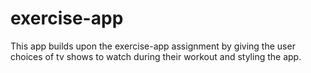 # exercise-app

This app builds upon the exercise-app assignment by giving the user choices of tv shows to watch
during their workout and styling the app.
